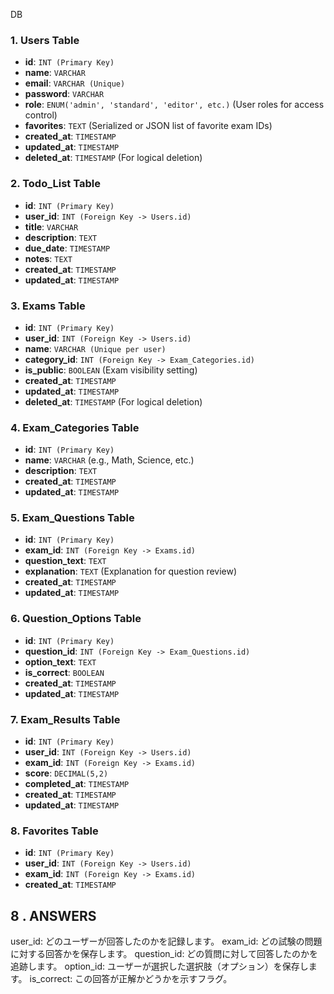 DB
 ### 1. **Users Table**
   - **id**: `INT (Primary Key)`
   - **name**: `VARCHAR`
   - **email**: `VARCHAR (Unique)`
   - **password**: `VARCHAR`
   - **role**: `ENUM('admin', 'standard', 'editor', etc.)` (User roles for access control)
   - **favorites**: `TEXT` (Serialized or JSON list of favorite exam IDs)
   - **created_at**: `TIMESTAMP`
   - **updated_at**: `TIMESTAMP`
   - **deleted_at**: `TIMESTAMP` (For logical deletion)

### 2. **Todo_List Table**
   - **id**: `INT (Primary Key)`
   - **user_id**: `INT (Foreign Key -> Users.id)`
   - **title**: `VARCHAR`
   - **description**: `TEXT`
   - **due_date**: `TIMESTAMP`
   - **notes**: `TEXT`
   - **created_at**: `TIMESTAMP`
   - **updated_at**: `TIMESTAMP`

### 3. **Exams Table**
   - **id**: `INT (Primary Key)`
   - **user_id**: `INT (Foreign Key -> Users.id)`
   - **name**: `VARCHAR (Unique per user)`
   - **category_id**: `INT (Foreign Key -> Exam_Categories.id)`
   - **is_public**: `BOOLEAN` (Exam visibility setting)
   - **created_at**: `TIMESTAMP`
   - **updated_at**: `TIMESTAMP`
   - **deleted_at**: `TIMESTAMP` (For logical deletion)

### 4. **Exam_Categories Table**
   - **id**: `INT (Primary Key)`
   - **name**: `VARCHAR` (e.g., Math, Science, etc.)
   - **description**: `TEXT`
   - **created_at**: `TIMESTAMP`
   - **updated_at**: `TIMESTAMP`

### 5. **Exam_Questions Table**
   - **id**: `INT (Primary Key)`
   - **exam_id**: `INT (Foreign Key -> Exams.id)`
   - **question_text**: `TEXT`
   - **explanation**: `TEXT` (Explanation for question review)
   - **created_at**: `TIMESTAMP`
   - **updated_at**: `TIMESTAMP`

### 6. **Question_Options Table**
   - **id**: `INT (Primary Key)`
   - **question_id**: `INT (Foreign Key -> Exam_Questions.id)`
   - **option_text**: `TEXT`
   - **is_correct**: `BOOLEAN`
   - **created_at**: `TIMESTAMP`
   - **updated_at**: `TIMESTAMP`

### 7. **Exam_Results Table**
   - **id**: `INT (Primary Key)`
   - **user_id**: `INT (Foreign Key -> Users.id)`
   - **exam_id**: `INT (Foreign Key -> Exams.id)`
   - **score**: `DECIMAL(5,2)`
   - **completed_at**: `TIMESTAMP`
   - **created_at**: `TIMESTAMP`
   - **updated_at**: `TIMESTAMP`

### 8. **Favorites Table**
   - **id**: `INT (Primary Key)`
   - **user_id**: `INT (Foreign Key -> Users.id)`
   - **exam_id**: `INT (Foreign Key -> Exams.id)`
   - **created_at**: `TIMESTAMP`

## 8 . ANSWERS
user_id: どのユーザーが回答したのかを記録します。
exam_id: どの試験の問題に対する回答かを保存します。
question_id: どの質問に対して回答したのかを追跡します。
option_id: ユーザーが選択した選択肢（オプション）を保存します。
is_correct: この回答が正解かどうかを示すフラグ。